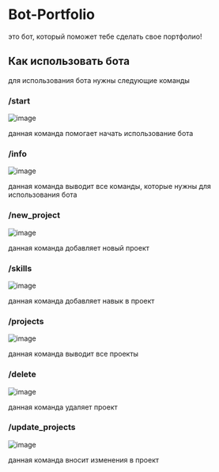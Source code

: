 # Bot-Portfolio
это бот, который поможет тебе сделать свое портфолио!
## Как использовать бота
для использования бота нужны следующие команды
### /start
![image](https://github.com/user-attachments/assets/0f92b35e-1068-4c75-a154-101be707efc6)

данная команда помогает начать использование бота
### /info
![image](https://github.com/user-attachments/assets/a9db2919-4484-48a5-a478-416254f436b8)

данная команда выводит все команды, которые нужны для использования бота
### /new_project
![image](https://github.com/user-attachments/assets/6b73953c-3a47-4595-a29d-974395a81975)

данная команда добавляет новый проект
### /skills
![image](https://github.com/user-attachments/assets/f7ff5578-81cf-4446-b832-a03561c97821)

данная команда добавляет навык в проект
### /projects
![image](https://github.com/user-attachments/assets/cd7d8211-d8a8-4a59-a2ba-ad50da652c41)

данная команда выводит все проекты
### /delete
![image](https://github.com/user-attachments/assets/8981d00f-7d6d-4640-9cce-6fa4c46b39d3)

данная команда удаляет проект
### /update_projects
![image](https://github.com/user-attachments/assets/1e97af8b-b954-4da2-ab02-16ba6050169d)

данная команда вносит изменения в проект
